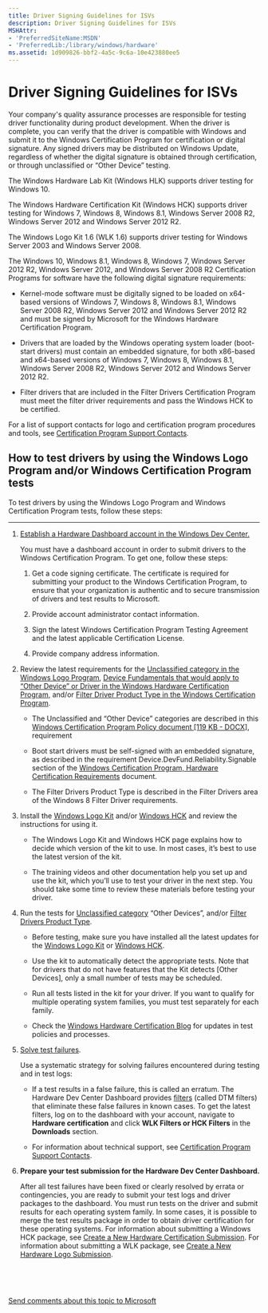 ```yaml
---
title: Driver Signing Guidelines for ISVs
description: Driver Signing Guidelines for ISVs
MSHAttr:
- 'PreferredSiteName:MSDN'
- 'PreferredLib:/library/windows/hardware'
ms.assetid: 1d909826-bbf2-4a5c-9c6a-10e423880ee5
---
```


# Driver Signing Guidelines for ISVs


Your company's quality assurance processes are responsible for testing driver functionality during product development. When the driver is complete, you can verify that the driver is compatible with Windows and submit it to the Windows Certification Program for certification or digital signature. Any signed drivers may be distributed on Windows Update, regardless of whether the digital signature is obtained through certification, or through unclassified or “Other Device” testing.

The Windows Hardware Lab Kit (Windows HLK) supports driver testing for Windows 10.

The Windows Hardware Certification Kit (Windows HCK) supports driver testing for Windows 7, Windows 8, Windows 8.1, Windows Server 2008 R2, Windows Server 2012 and Windows Server 2012 R2.

The Windows Logo Kit 1.6 (WLK 1.6) supports driver testing for Windows Server 2003 and Windows Server 2008.

The Windows 10, Windows 8.1, Windows 8, Windows 7, Windows Server 2012 R2, Windows Server 2012, and Windows Server 2008 R2 Certification Programs for software have the following digital signature requirements:

-   Kernel-mode software must be digitally signed to be loaded on x64-based versions of Windows 7, Windows 8, Windows 8.1, Windows Server 2008 R2, Windows Server 2012 and Windows Server 2012 R2 and must be signed by Microsoft for the Windows Hardware Certification Program.

-   Drivers that are loaded by the Windows operating system loader (boot-start drivers) must contain an embedded signature, for both x86-based and x64-based versions of Windows 7, Windows 8, Windows 8.1, Windows Server 2008 R2, Windows Server 2012 and Windows Server 2012 R2.

-   Filter drivers that are included in the Filter Drivers Certification Program must meet the filter driver requirements and pass the Windows HCK to be certified.

For a list of support contacts for logo and certification program procedures and tools, see [Certification Program Support Contacts](http://msdn.microsoft.com/library/windows/hardware/gg487491).

## <span id="How_to_test_drivers_by_using_the_Windows_Logo_Program_and_or_Windows_Certification_Program_tests"></span><span id="how_to_test_drivers_by_using_the_windows_logo_program_and_or_windows_certification_program_tests"></span><span id="HOW_TO_TEST_DRIVERS_BY_USING_THE_WINDOWS_LOGO_PROGRAM_AND_OR_WINDOWS_CERTIFICATION_PROGRAM_TESTS"></span>How to test drivers by using the Windows Logo Program and/or Windows Certification Program tests


To test drivers by using the Windows Logo Program and Windows Certification Program tests, follow these steps:

****

1.  [Establish a Hardware Dashboard account in the Windows Dev Center.](https://sysdev.microsoft.com/)

    You must have a dashboard account in order to submit drivers to the Windows Certification Program. To get one, follow these steps:

    1.  Get a code signing certificate. The certificate is required for submitting your product to the Windows Certification Program, to ensure that your organization is authentic and to secure transmission of drivers and test results to Microsoft.

    2.  Provide account administrator contact information.

    3.  Sign the latest Windows Certification Program Testing Agreement and the latest applicable Certification License.

    4.  Provide company address information.

2.  Review the latest requirements for the [Unclassified category in the Windows Logo Program](http://msdn.microsoft.com/library/windows/hardware/dn423132), [Device Fundamentals that would apply to “Other Device” or Driver in the Windows Hardware Certification Program](http://msdn.microsoft.com/library/windows/hardware/jj134349.aspx), and/or [Filter Driver Product Type in the Windows Certification Program](http://msdn.microsoft.com/library/windows/hardware/jj128255).

    -   The Unclassified and “Other Device” categories are described in this [Windows Certification Program Policy document \[119 KB - DOCX\]](http://download.microsoft.com/download/4/D/D/4DD894CD-62C8-488F-944D-4E5F8BA40114/hardware-certification-policies-processes-hck2-1.docx), requirement

    -   Boot start drivers must be self-signed with an embedded signature, as described in the requirement Device.DevFund.Reliability.Signable section of the [Windows Certification Program, Hardware Certification Requirements](http://msdn.microsoft.com/library/windows/hardware/jj134357) document.

    -   The Filter Drivers Product Type is described in the Filter Drivers area of the Windows 8 Filter Driver requirements.

3.  Install the [Windows Logo Kit](http://msdn.microsoft.com/library/windows/hardware/gg487530) and/or [Windows HCK](https://go.microsoft.com/fwlink/p/?LinkId=733613) and review the instructions for using it.

    -   The Windows Logo Kit and Windows HCK page explains how to decide which version of the kit to use. In most cases, it’s best to use the latest version of the kit.

    -   The training videos and other documentation help you set up and use the kit, which you’ll use to test your driver in the next step. You should take some time to review these materials before testing your driver.

4.  Run the tests for [Unclassified category](http://msdn.microsoft.com/library/windows/hardware/dn423132) “Other Devices”, and/or [Filter Drivers Product Type](http://msdn.microsoft.com/library/windows/hardware/hh998741).

    -   Before testing, make sure you have installed all the latest updates for the [Windows Logo Kit](http://msdn.microsoft.com/library/windows/hardware/gg487530) or [Windows HCK](https://go.microsoft.com/fwlink/p/?LinkId=733613).

    -   Use the kit to automatically detect the appropriate tests. Note that for drivers that do not have features that the Kit detects \[Other Devices\], only a small number of tests may be scheduled.

    -   Run all tests listed in the kit for your driver. If you want to qualify for multiple operating system families, you must test separately for each family.

    -   Check the [Windows Hardware Certification Blog](http://blogs.msdn.com/b/windows_hardware_certification/) for updates in test policies and processes.

5.  [Solve test failures](http://msdn.microsoft.com/library/windows/hardware/jj124946).

    Use a systematic strategy for solving failures encountered during testing and in test logs:

    -   If a test results in a false failure, this is called an erratum. The Hardware Dev Center Dashboard provides [filters]( http://go.microsoft.com/fwlink/p/?LinkId=618594) (called DTM filters) that eliminate these false failures in known cases. To get the latest filters, log on to the dashboard with your account, navigate to **Hardware certification** and click **WLK Filters or HCK Filters** in the **Downloads** section.

    -   For information about technical support, see [Certification Program Support Contacts](http://msdn.microsoft.com/library/windows/hardware/dn251523.aspx).

6.  **Prepare your test submission for the Hardware Dev Center Dashboard.**

    After all test failures have been fixed or clearly resolved by errata or contingencies, you are ready to submit your test logs and driver packages to the dashboard. You must run tests on the driver and submit results for each operating system family. In some cases, it is possible to merge the test results package in order to obtain driver certification for these operating systems. For information about submitting a Windows HCK package, see [Create a New Hardware Certification Submission](http://msdn.microsoft.com/library/windows/hardware/hh973603.aspx). For information about submitting a WLK package, see [Create a New Hardware Logo Submission](http://msdn.microsoft.com/library/windows/hardware/br230808.aspx).

 

 

[Send comments about this topic to Microsoft](mailto:wsddocfb@microsoft.com?subject=Documentation%20feedback%20%5Bhw_dashboard\hw_dashboard%5D:%20Driver%20Signing%20Guidelines%20for%20ISVs%20%20RELEASE:%20%281/3/2017%29&body=%0A%0APRIVACY%20STATEMENT%0A%0AWe%20use%20your%20feedback%20to%20improve%20the%20documentation.%20We%20don't%20use%20your%20email%20address%20for%20any%20other%20purpose,%20and%20we'll%20remove%20your%20email%20address%20from%20our%20system%20after%20the%20issue%20that%20you're%20reporting%20is%20fixed.%20While%20we're%20working%20to%20fix%20this%20issue,%20we%20might%20send%20you%20an%20email%20message%20to%20ask%20for%20more%20info.%20Later,%20we%20might%20also%20send%20you%20an%20email%20message%20to%20let%20you%20know%20that%20we've%20addressed%20your%20feedback.%0A%0AFor%20more%20info%20about%20Microsoft's%20privacy%20policy,%20see%20http://privacy.microsoft.com/default.aspx. "Send comments about this topic to Microsoft")





